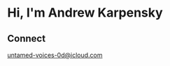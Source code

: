 # Hi, I'm Andrew Karpensky
## Connect
[untamed-voices-0d@icloud.com](mailto:untamed-voices-0d@icloud.com)
